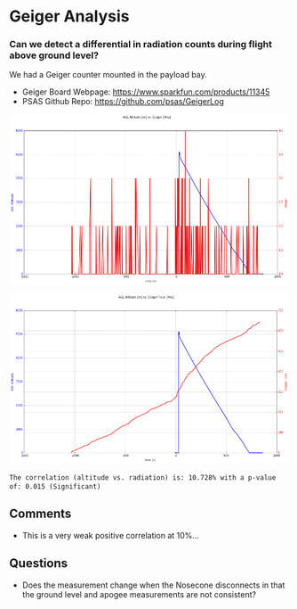 
# Geiger Analysis
### Can we detect a differential in radiation counts during flight above ground level?

We had a Geiger counter mounted in the payload bay. 
* Geiger Board Webpage: https://www.sparkfun.com/products/11345
* PSAS Github Repo: https://github.com/psas/GeigerLog






![png](geiger_files/geiger_2_0.png)



![png](geiger_files/geiger_2_1.png)




    The correlation (altitude vs. radiation) is: 10.728% with a p-value of: 0.015 (Significant)


## Comments

* This is a very weak positive correlation at 10%...

## Questions

* Does the measurement change when the Nosecone disconnects in that the ground level and apogee measurements are not consistent?



